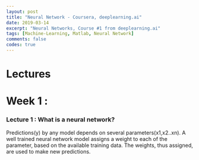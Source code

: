 ```yaml
---
layout: post
title: "Neural Network - Coursera, deeplearning.ai"
date: 2019-03-14
excerpt: "Neural Networks, Course #1 from deeplearning.ai"
tags: [Machine-Learning, Matlab, Neural Network]
comments: false
codes: true
---
```


# Lectures

# Week 1 :
### Lecture 1 : What is a neural network?
Predictions(y) by any model depends on several parameters(x1,x2..xn). A well trained
neural network model assigns a weight to each of the parameter, based on the available
training data. The weights, thus assigned, are used to make new predictions. 
